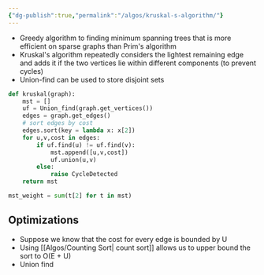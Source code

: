 ```yaml
---
{"dg-publish":true,"permalink":"/algos/kruskal-s-algorithm/"}
---
```


- Greedy algorithm to finding minimum spanning trees that is more efficient on sparse graphs than Prim's algorithm
- Kruskal's algorithm repeatedly considers the lightest remaining edge and adds it if the two vertices lie within different components (to prevent cycles)
- Union-find can be used to store disjoint sets

```python
def kruskal(graph):
	mst = []
	uf = Union_find(graph.get_vertices())
	edges = graph.get_edges()
	# sort edges by cost
	edges.sort(key = lambda x: x[2])
	for u,v,cost in edges:
		if uf.find(u) != uf.find(v):
			mst.append([u,v,cost])
			uf.union(u,v)
		else:
			raise CycleDetected
	return mst

mst_weight = sum(t[2] for t in mst)
```

## Optimizations
- Suppose we know that the cost for every edge is bounded by U
- Using [[Algos/Counting Sort\| count sort]] allows us to upper bound the sort to O(E + U)
- Union find 